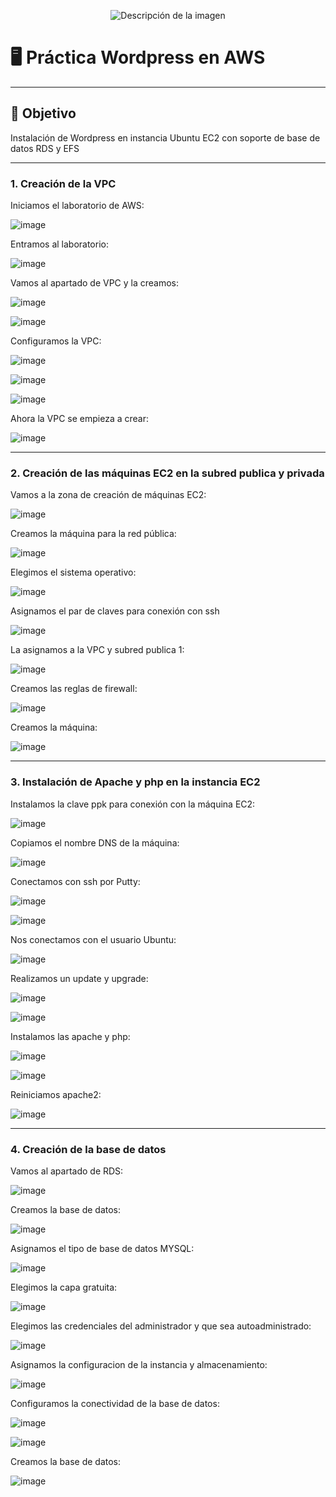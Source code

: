 
<p align="center">
  <img src="https://github.com/user-attachments/assets/92b13dd5-01d7-4f83-8bb6-e218dfb11235" alt="Descripción de la imagen"/>
</p>

# 🖥️ Práctica Wordpress en AWS

---

## 🎯 Objetivo

Instalación de Wordpress en instancia Ubuntu EC2 con soporte de base de datos RDS y EFS

---

### 1. Creación de la VPC

Iniciamos el laboratorio de AWS:

![image](https://github.com/user-attachments/assets/e8be3c4b-43d3-4742-851d-c7a86f585632)

Entramos al laboratorio:

![image](https://github.com/user-attachments/assets/8b4156b7-e48e-4832-a49c-ac90dc622f87)

Vamos al apartado de VPC y la creamos:

![image](https://github.com/user-attachments/assets/2524a6e6-3f70-428c-ad7b-91a9abb41fb8)

![image](https://github.com/user-attachments/assets/c6494b13-19c4-4ad0-a35e-a8106e0332e0)

Configuramos la VPC:

![image](https://github.com/user-attachments/assets/5e8a9071-8364-4b2f-a4ca-1ada5b049fc1)

![image](https://github.com/user-attachments/assets/34e75304-366e-4675-8736-1f6a6fccd082)

![image](https://github.com/user-attachments/assets/86f49129-fc2f-45e0-9a2c-bae3e34349e2)

Ahora la VPC se empieza a crear:

![image](https://github.com/user-attachments/assets/47138904-7345-4432-a2fe-6a0727376d11)

---

### 2. Creación de las máquinas EC2 en la subred publica y privada

Vamos a la zona de creación de máquinas EC2:

![image](https://github.com/user-attachments/assets/84e03612-2354-42b9-b4f2-eddddf5501b4)

Creamos la máquina para la red pública:

![image](https://github.com/user-attachments/assets/db74e7d4-3f83-46b2-8efb-8774964093a1)

Elegimos el sistema operativo:

![image](https://github.com/user-attachments/assets/4df21756-6d51-4efe-9eba-9ebc53702482)

Asignamos el par de claves para conexión con ssh

![image](https://github.com/user-attachments/assets/ed5c5aaa-232f-4248-823e-889cc3547957)

La asignamos a la VPC y subred publica 1:

![image](https://github.com/user-attachments/assets/7b25c303-cb52-4f15-9a66-ae87dcd253bb)

Creamos las reglas de firewall:

![image](https://github.com/user-attachments/assets/f682c494-678c-4f56-9747-913a864cf23d)

Creamos la máquina:

![image](https://github.com/user-attachments/assets/ce3e4f62-785f-48f0-ad78-2175ab15ddb8)

---

### 3. Instalación de Apache y php en la instancia EC2

Instalamos la clave ppk para conexión con la máquina EC2:

![image](https://github.com/user-attachments/assets/6a60003e-d175-43e2-b563-eef4bb690b51)

Copiamos el nombre DNS de la máquina:

![image](https://github.com/user-attachments/assets/909a9cac-583b-4c7a-a058-ef2d23d0d5c8)

Conectamos con ssh por Putty:

![image](https://github.com/user-attachments/assets/52a384af-b49f-4dc2-83af-bebd4ca772bf)

![image](https://github.com/user-attachments/assets/24ef63ff-ec51-4b3d-b1f2-0844acc4a689)

Nos conectamos con el usuario Ubuntu:

![image](https://github.com/user-attachments/assets/c17a099d-fc8b-4df8-959a-6d41f49f59de)

Realizamos un update y upgrade:

![image](https://github.com/user-attachments/assets/3440ad74-3ddb-4fe8-8335-a9d07db9dbbd)

![image](https://github.com/user-attachments/assets/184e01d7-18a8-495a-b56b-4b25449007c8)

Instalamos las apache y php:

![image](https://github.com/user-attachments/assets/8789c5a9-25d2-45ad-a543-6a4db2f9f9aa)

![image](https://github.com/user-attachments/assets/2cfc2b93-768b-47dc-8881-86d4aec8f550)

Reiniciamos apache2:

![image](https://github.com/user-attachments/assets/610b012b-2b12-405f-bb84-1f0db7938e72)

---

### 4. Creación de la base de datos

Vamos al apartado de RDS:

![image](https://github.com/user-attachments/assets/23d3907e-1977-4e7b-81c2-9e76e75e8927)

Creamos la base de datos:

![image](https://github.com/user-attachments/assets/89bcd943-7ace-4ccd-be20-91a89bbc14f6)

Asignamos el tipo de base de datos MYSQL:

![image](https://github.com/user-attachments/assets/f854e409-cd44-4a56-a8ad-72f4043e6d2a)

Elegimos la capa gratuita:

![image](https://github.com/user-attachments/assets/480e0564-9077-458f-b2da-c3eaa1b7b843)

Elegimos las credenciales del administrador y que sea autoadministrado:

![image](https://github.com/user-attachments/assets/0bea2caa-4534-4acb-96b4-3aac655bcd18)

Asignamos la configuracion de la instancia y almacenamiento:

![image](https://github.com/user-attachments/assets/47db4e81-4a2e-4706-9a95-2eceae867b4e)

Configuramos la conectividad de la base de datos:

![image](https://github.com/user-attachments/assets/b9ca6771-9ce7-4ab0-a414-4b1360e1c477)

![image](https://github.com/user-attachments/assets/0c13e16d-295f-4e2e-9367-f90c61594448)

Creamos la base de datos:

![image](https://github.com/user-attachments/assets/e83bd56b-2447-45ff-bcb3-b675287092eb)





















